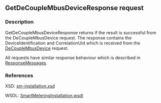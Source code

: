 ## GetDeCoupleMbusDeviceResponse request

### Description
GetDeCoupleMbusDeviceResponse returns if the result is successful from the DeCoupleMbusDevice request. The response contains the DeviceIdentification and CorrelationUid which is received from the [DeCoupleMbusDevice](DeCoupleMbusDevice.md) request.

All requests have similar response behaviour which is described in [ResponseMessages](./ResponseMessages.md).

### References

XSD: [sm-installation.xsd](https://github.com/OSGP/Shared/blob/development/osgp-ws-smartmetering/src/main/resources/schemas/sm-installation.xsd)

WSDL: [SmartMeteringInstallation.wsdl](https://github.com/OSGP/Shared/blob/development/osgp-ws-smartmetering/src/main/resources/SmartMeteringInstallation.wsdl)
